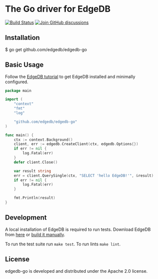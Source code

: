 # The Go driver for EdgeDB

[![Build Status](https://github.com/edgedb/edgedb-go/workflows/Tests/badge.svg?event=push&branch=master)](https://github.com/edgedb/edgedb-go/actions)
[![Join GitHub discussions](https://img.shields.io/badge/join-github%20discussions-green)](https://github.com/edgedb/edgedb/discussions)

## Installation

$ go get github.com/edgedb/edgedb-go

## Basic Usage

Follow the [EdgeDB tutorial](https://www.edgedb.com/docs/guides/quickstart)
to get EdgeDB installed and minimally configured.

```go
package main

import (
	"context"
	"fmt"
	"log"

	"github.com/edgedb/edgedb-go"
)

func main() {
	ctx := context.Background()
	client, err := edgedb.CreateClient(ctx, edgedb.Options{})
	if err != nil {
		log.Fatal(err)
	}
	defer client.Close()

	var result string
	err = client.QuerySingle(ctx, "SELECT 'hello EdgeDB!'", &result)
	if err != nil {
		log.Fatal(err)
	}

	fmt.Println(result)
}
```

## Development

A local installation of EdgeDB is required to run tests.
Download EdgeDB from [here](https://www.edgedb.com/download)
or [build it manually](https://www.edgedb.com/docs/reference/dev).

To run the test suite run `make test`.
To run lints `make lint`.

## License

edgedb-go is developed and distributed under the Apache 2.0 license.
